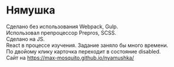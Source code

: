 # Нямушка
Сделано без использования Webpack, Gulp.<br>Использовал препроцессор Prepros, SCSS.<br>
Сделано на JS.<br>
React в процессе изучения. Задание заняло бы много времени.<br>
По двойому клику карточка переходит в состояние disabled.<br>
Сайт на https://max-mosquito.github.io/nyamushka/
